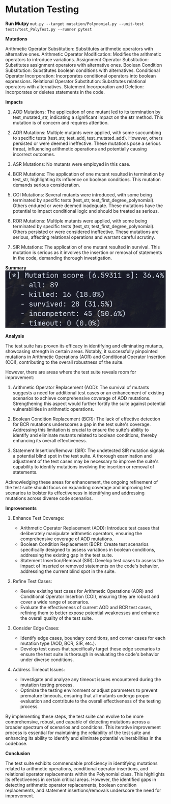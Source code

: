 # Mutation Testing

**Run Mutpy**
`mut.py --target mutation/Polynomial.py --unit-test tests/test_PolyTest.py --runner pytest`

**Mutations**

Arithmetic Operator Substitution: Substitutes arithmetic operators with alternative ones.
Arithmetic Operator Modification: Modifies the arithmetic operators to introduce variations.
Assignment Operator Substitution: Substitutes assignment operators with alternative ones.
Boolean Condition Substitution: Substitutes boolean conditions with alternatives.
Conditional Operator Incorporation: Incorporates conditional operators into boolean expressions.
Relational Operator Substitution: Substitutes relational operators with alternatives.
Statement Incorporation and Deletion: Incorporates or deletes statements in the code.

**Impacts**

1. AOD Mutations: The application of one mutant led to its termination by test_mutated_str, indicating a significant impact on the __str__ method. This mutation is of concern and requires attention.

2. AOR Mutations: Multiple mutants were applied, with some succumbing to specific tests (test_str, test_add, test_mutated_add). However, others persisted or were deemed ineffective. These mutations pose a serious threat, influencing arithmetic operations and potentially causing incorrect outcomes.

3. ASR Mutations: No mutants were employed in this case.

4. BCR Mutations: The application of one mutant resulted in termination by test_str, highlighting its influence on boolean conditions. This mutation demands serious consideration.

5. COI Mutations: Several mutants were introduced, with some being terminated by specific tests (test_str, test_first_degree_polynomial). Others endured or were deemed inadequate. These mutations have the potential to impact conditional logic and should be treated as serious.

6. ROR Mutations: Multiple mutants were applied, with some being terminated by specific tests (test_str, test_first_degree_polynomial). Others persisted or were considered ineffective. These mutations are serious, affecting relational operations and warrant careful scrutiny.

7. SIR Mutations: The application of one mutant resulted in survival. This mutation is serious as it involves the insertion or removal of statements in the code, demanding thorough investigation.

**Summary**
!["Summary"](images/summary.png) 

**Analysis**

The test suite has proven its efficacy in identifying and eliminating mutants, showcasing strength in certain areas. Notably, it successfully pinpointed mutations in Arithmetic Operations (AOR) and Conditional Operator Insertion (COI), contributing to the overall robustness of the suite.

However, there are areas where the test suite reveals room for improvement:

1. Arithmetic Operator Replacement (AOD): The survival of mutants suggests a need for additional test cases or an enhancement of existing scenarios to achieve comprehensive coverage of AOD mutations. Strengthening this aspect would further fortify the suite against potential vulnerabilities in arithmetic operations.

2. Boolean Condition Replacement (BCR): The lack of effective detection for BCR mutations underscores a gap in the test suite's coverage. Addressing this limitation is crucial to ensure the suite's ability to identify and eliminate mutants related to boolean conditions, thereby enhancing its overall effectiveness.

3. Statement Insertion/Removal (SIR): The undetected SIR mutation signals a potential blind spot in the test suite. A thorough examination and adjustment of the test cases may be necessary to improve the suite's capability to identify mutations involving the insertion or removal of statements.

Acknowledging these areas for enhancement, the ongoing refinement of the test suite should focus on expanding coverage and improving test scenarios to bolster its effectiveness in identifying and addressing mutations across diverse code scenarios.

**Improvements**

1. Enhance Test Coverage:

   - Arithmetic Operator Replacement (AOD): Introduce test cases that deliberately manipulate arithmetic operators, ensuring the comprehensive coverage of AOD mutations.
   - Boolean Condition Replacement (BCR): Create test scenarios specifically designed to assess variations in boolean conditions, addressing the existing gap in the test suite.
   - Statement Insertion/Removal (SIR): Develop test cases to assess the impact of inserted or removed statements on the code's behavior, addressing the current blind spot in the suite.

2. Refine Test Cases:

    - Review existing test cases for Arithmetic Operations (AOR) and Conditional Operator Insertion (COI), ensuring they are robust and cover a wide range of scenarios.
    - Evaluate the effectiveness of current AOD and BCR test cases, refining them to better expose potential weaknesses and enhance the overall quality of the test suite.

3. Consider Edge Cases:

    - Identify edge cases, boundary conditions, and corner cases for each mutation type (AOD, BCR, SIR, etc.).
    - Develop test cases that specifically target these edge scenarios to ensure the test suite is thorough in evaluating the code's behavior under diverse conditions.

4. Address Timeout Issues:

    - Investigate and analyze any timeout issues encountered during the mutation testing process.
    - Optimize the testing environment or adjust parameters to prevent premature timeouts, ensuring that all mutants undergo proper evaluation and contribute to the overall effectiveness of the testing process.

By implementing these steps, the test suite can evolve to be more comprehensive, robust, and capable of detecting mutations across a broader spectrum of scenarios and conditions. This iterative improvement process is essential for maintaining the reliability of the test suite and enhancing its ability to identify and eliminate potential vulnerabilities in the codebase.

**Conclusion**

The test suite exhibits commendable proficiency in identifying mutations related to arithmetic operations, conditional operator insertions, and relational operator replacements within the Polynomial class. This highlights its effectiveness in certain critical areas. However, the identified gaps in detecting arithmetic operator replacements, boolean condition replacements, and statement insertions/removals underscore the need for improvement.